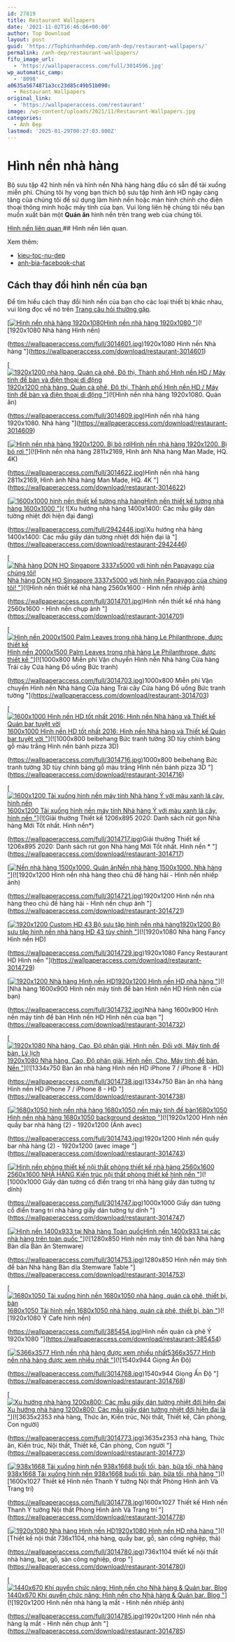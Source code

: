 ```yaml
---
id: 27819
title: Restaurant Wallpapers
date: '2021-11-02T16:46:06+00:00'
author: Top Download
layout: post
guid: 'https://Tophinhanhdep.com/anh-dep/restaurant-wallpapers/'
permalink: /anh-dep/restaurant-wallpapers/
fifu_image_url:
  - 'https://wallpaperaccess.com/full/3014596.jpg'
wp_automatic_camp:
  - '8098'
a0635a5674871a3cc23d85c49b51b090:
  - Restaurant Wallpapers
original_link:
  - 'https://wallpaperaccess.com/restaurant'
image: /wp-content/uploads/2021/11/Restaurant-Wallpapers.jpg
categories:
  - Ảnh Đẹp
lastmod: '2025-01-29T00:27:03.800Z'
---
```

# Hình nền nhà hàng

Bộ sưu tập 42 hình nền và hình nền Nhà hàng hàng đầu có sẵn để tải xuống miễn phí. Chúng tôi hy vọng bạn thích bộ sưu tập hình ảnh HD ngày càng tăng của chúng tôi để sử dụng làm hình nền hoặc màn hình chính cho điện thoại thông minh hoặc máy tính của bạn. Vui lòng liên hệ chúng tôi nếu bạn muốn xuất bản một **Quán ăn** hình nền trên trang web của chúng tôi.

[Hình nền liên quan ](#related) ## Hình nền liên quan.

   
 Xem thêm:

   
- [kieu-toc-nu-dep](https://tophinhanhdep.com/toc-dep/kieu-toc-nu-dep/)
- [anh-bia-facebook-chat](https://tophinhanhdep.com/anh-bia/anh-bia-facebook-chat/)

## Cách thay đổi hình nền của bạn

Để tìm hiểu cách thay đổi hình nền của bạn cho các loại thiết bị khác nhau, vui lòng đọc về nó trên [Trang câu hỏi thường gặp](https://tophinhanhdep.com/faq/).

  
[[![Hình nền nhà hàng 1920x1080](https://wallpaperaccess.com/full/3014596.jpg)Hình nền nhà hàng 1920x1080 "](https://wallpaperaccess.com/download/restaurant-3014596)](![1920x1080 Nhà hàng Hình nền)

(https://wallpaperaccess.com/full/3014601.jpg)1920x1080 Hình nền Nhà hàng "](https://wallpaperaccess.com/download/restaurant-3014601)

[[![1920x1200 nhà hàng, Quán cà phê, Đô thị, Thành phố Hình nền HD / Máy tính để bàn và điện thoại di động](https://wallpaperaccess.com/full/3014602.jpg)1920x1200 nhà hàng, Quán cà phê, Đô thị, Thành phố Hình nền HD / Máy tính để bàn và điện thoại di động "](https://wallpaperaccess.com/download/restaurant-3014602)](![Hình nền nhà hàng 1920x1080.  Quán ăn)

(https://wallpaperaccess.com/full/3014609.jpg)Hình nền nhà hàng 1920x1080. Nhà hàng "](https://wallpaperaccess.com/download/restaurant-3014609)

[[![Hình nền nhà hàng 1920x1200.  Bị bỏ rơi](https://wallpaperaccess.com/full/3014620.jpg)Hình nền nhà hàng 1920x1200. Bị bỏ rơi "](https://wallpaperaccess.com/download/restaurant-3014620)](![Hình nền nhà hàng 2811x2169, Hình ảnh Nhà hàng Man Made, HQ.  4K)

(https://wallpaperaccess.com/full/3014622.jpg)Hình nền nhà hàng 2811x2169, Hình ảnh Nhà hàng Man Made, HQ. 4K "](https://wallpaperaccess.com/download/restaurant-3014622)

[[![1600x1000 hình nền thiết kế tường nhà hàng](https://wallpaperaccess.com/full/3014694.jpg)Hình nền thiết kế tường nhà hàng 1600x1000 "](https://wallpaperaccess.com/download/restaurant-3014694)]( ![Xu hướng nhà hàng 1400x1400: Các mẫu giấy dán tường nhiệt đới hiện đại đang)

(https://wallpaperaccess.com/full/2942446.jpg)Xu hướng nhà hàng 1400x1400: Các mẫu giấy dán tường nhiệt đới hiện đại là "](https://wallpaperaccess.com/download/restaurant-2942446)

[[![Nhà hàng DON HO Singapore 3337x5000 với hình nền Papayago của chúng tôi!](https://wallpaperaccess.com/full/3014697.jpg)Nhà hàng DON HO Singapore 3337x5000 với hình nền Papayago của chúng tôi! "](https://wallpaperaccess.com/download/restaurant-3014697)](![Hình nền thiết kế nhà hàng 2560x1600 - Hình nền nhiếp ảnh)

(https://wallpaperaccess.com/full/3014701.jpg)Hình nền thiết kế nhà hàng 2560x1600 - Hình nền chụp ảnh "](https://wallpaperaccess.com/download/restaurant-3014701)

[[![Hình nền 2000x1500 Palm Leaves trong nhà hàng Le Philanthrope, được thiết kế](https://wallpaperaccess.com/full/3014702.jpg)Hình nền 2000x1500 Palm Leaves trong nhà hàng Le Philanthrope, được thiết kế "](https://wallpaperaccess.com/download/restaurant-3014702)](![1000x800 Miễn phí Vận chuyển Hình nền Nhà hàng Cửa hàng Trái cây Cửa hàng Đồ uống Bức tranh)

(https://wallpaperaccess.com/full/3014703.jpg)1000x800 Miễn phí Vận chuyển Hình nền Nhà hàng Cửa hàng Trái cây Cửa hàng Đồ uống Bức tranh tường "](https://wallpaperaccess.com/download/restaurant-3014703)

[[![1600x1000 Hình nền HD tốt nhất 2016: Hình nền Nhà hàng và Thiết kế Quán bar tuyệt vời](https://wallpaperaccess.com/full/3014715.jpg)1600x1000 Hình nền HD tốt nhất 2016: Hình nền Nhà hàng và Thiết kế Quán bar tuyệt vời "](https://wallpaperaccess.com/download/restaurant-3014715)](![1000x800 beibehang Bức tranh tường 3D tùy chỉnh bảng gỗ màu trắng Hình nền bánh pizza 3D)

(https://wallpaperaccess.com/full/3014716.jpg)1000x800 beibehang Bức tranh tường 3D tùy chỉnh bảng gỗ màu trắng Hình nền bánh pizza 3D "](https://wallpaperaccess.com/download/restaurant-3014716)

[[![1600x1200 Tải xuống hình nền máy tính Nhà hàng Ý với màu xanh lá cây, hình nền](https://wallpaperaccess.com/full/46429.jpg)1600x1200 Tải xuống hình nền máy tính Nhà hàng Ý với màu xanh lá cây, hình nền "](https://wallpaperaccess.com/download/restaurant-46429)](![Giải thưởng Thiết kế 1206x895 2020: Danh sách rút gọn Nhà hàng Mới Tốt nhất.  Hình nền*)

(https://wallpaperaccess.com/full/3014717.jpg)Giải thưởng Thiết kế 1206x895 2020: Danh sách rút gọn Nhà hàng Mới Tốt nhất. Hình nền \* "](https://wallpaperaccess.com/download/restaurant-3014717)

[[![Nền nhà hàng 1500x1000.  Quán ăn](https://wallpaperaccess.com/full/3014720.jpg)Nền nhà hàng 1500x1000. Nhà hàng "](https://wallpaperaccess.com/download/restaurant-3014720)](![1920x1200 Hình nền nhà hàng theo chủ đề hàng hải - Hình nền nhiếp ảnh)

(https://wallpaperaccess.com/full/3014721.jpg)1920x1200 Hình nền nhà hàng theo chủ đề hàng hải - Hình nền chụp ảnh "](https://wallpaperaccess.com/download/restaurant-3014721)

[[![1920x1200 Custom HD 43 Bộ sưu tập hình nền nhà hàng](https://wallpaperaccess.com/full/3014725.jpg)1920x1200 Bộ sưu tập hình nền nhà hàng HD 43 tùy chỉnh "](https://wallpaperaccess.com/download/restaurant-3014725)](![1920x1080 Nhà hàng Fancy Hình nền HD)

(https://wallpaperaccess.com/full/3014729.jpg)1920x1080 Fancy Restaurant HD Hình nền "](https://wallpaperaccess.com/download/restaurant-3014729)

 [[![1920x1200 Nhà hàng Hình nền HD](https://wallpaperaccess.com/full/3014730.jpg)1920x1200 Hình nền HD nhà hàng "](https://wallpaperaccess.com/download/restaurant-3014730)](![Nhà hàng 1600x900 Hình nền máy tính để bàn Hình nền HD Hình nền của bạn)

(https://wallpaperaccess.com/full/3014732.jpg)Nhà hàng 1600x900 Hình nền máy tính để bàn Hình nền HD Hình nền của bạn "](https://wallpaperaccess.com/download/restaurant-3014732)

[[![1920x1080 Nhà hàng, Cao, Độ phân giải, Hình nền, Đối với, Máy tính để bàn, Lý lịch](https://wallpaperaccess.com/full/3014734.jpg)1920x1080 Nhà hàng, Cao, Độ phân giải, Hình nền, Cho, Máy tính để bàn, Nền "](https://wallpaperaccess.com/download/restaurant-3014734)](![1334x750 Bàn ăn nhà hàng Hình nền HD iPhone 7 / iPhone 8 - HD)

(https://wallpaperaccess.com/full/3014738.jpg)1334x750 Bàn ăn nhà hàng Hình nền HD iPhone 7 / iPhone 8 - HD "](https://wallpaperaccess.com/download/restaurant-3014738)

[[![1680x1050 hình nền nhà hàng 1680x1050 nền máy tính để bàn](https://wallpaperaccess.com/full/3014741.jpg)1680x1050 Hình nền nhà hàng 1680x1050 background desktop "](https://wallpaperaccess.com/download/restaurant-3014741)](![1920x1200 Hình nền quầy bar nhà hàng (2) - 1920x1200 (Ảnh avec)

(https://wallpaperaccess.com/full/3014743.jpg)1920x1200 Hình nền quầy bar nhà hàng (2) - 1920x1200 (avec image "](https://wallpaperaccess.com/download/restaurant-3014743)

[[![Hình nền phòng thiết kế nội thất phòng thiết kế nhà hàng 2560x1600](https://wallpaperaccess.com/full/3014745.jpg)2560x1600 NHÀ HÀNG Kiến trúc nội thất phòng thiết kế hình nền "](https://wallpaperaccess.com/download/restaurant-3014745)](![1000x1000 Giấy dán tường cổ điển trang trí nhà hàng giấy dán tường tự dính)

(https://wallpaperaccess.com/full/3014747.jpg)1000x1000 Giấy dán tường cổ điển trang trí nhà hàng giấy dán tường tự dính "](https://wallpaperaccess.com/download/restaurant-3014747)

[[![Hình nền 1400x933 tại Nhà hàng Toàn quốc](https://wallpaperaccess.com/full/3014751.jpg)Hình nền 1400x933 tại các nhà hàng trên toàn quốc "](https://wallpaperaccess.com/download/restaurant-3014751)](![1280x850 Hình nền máy tính để bàn Nhà hàng Bàn dĩa Bàn ăn Stemware)

(https://wallpaperaccess.com/full/3014753.jpg)1280x850 Hình nền máy tính để bàn Nhà hàng Bàn dĩa Stemware Table "](https://wallpaperaccess.com/download/restaurant-3014753)

[[![1680x1050 Tải xuống hình nền 1680x1050 nhà hàng, quán cà phê, thiết bị, bàn](https://wallpaperaccess.com/full/3014754.jpg)1680x1050 Tải hình nền 1680x1050 nhà hàng, quán cà phê, thiết bị, bàn "](https://wallpaperaccess.com/download/restaurant-3014754)](![1920x1080 Ý Cafe hình nền)

(https://wallpaperaccess.com/full/385454.jpg)Hình nền quán cà phê Ý 1920x1080 "](https://wallpaperaccess.com/download/restaurant-385454)

[[![5366x3577 Hình nền nhà hàng được xem nhiều nhất](https://wallpaperaccess.com/full/3014764.jpg)5366x3577 Hình nền nhà hàng được xem nhiều nhất "](https://wallpaperaccess.com/download/restaurant-3014764)](![1540x944 Giọng Ấn Độ)

(https://wallpaperaccess.com/full/3014768.jpg)1540x944 Giọng Ấn Độ "](https://wallpaperaccess.com/download/restaurant-3014768)

[[![Xu hướng nhà hàng 1200x800: Các mẫu giấy dán tường nhiệt đới hiện đại](https://wallpaperaccess.com/full/3014772.jpg)Xu hướng nhà hàng 1200x800: Các mẫu giấy dán tường nhiệt đới hiện đại là "](https://wallpaperaccess.com/download/restaurant-3014772)](![3635x2353 nhà hàng, Thức ăn, Kiến trúc, Nội thất, Thiết kế, Căn phòng, Con người)

(https://wallpaperaccess.com/full/3014773.jpg)3635x2353 nhà hàng, Thức ăn, Kiến trúc, Nội thất, Thiết kế, Căn phòng, Con người "](https://wallpaperaccess.com/download/restaurant-3014773)

[[![938x1668 Tải xuống hình nền 938x1668 buổi tối, bàn, bữa tối, nhà hàng](https://wallpaperaccess.com/full/3014776.jpg)938x1668 Tải xuống hình nền 938x1668 buổi tối, bàn, bữa tối, nhà hàng "](https://wallpaperaccess.com/download/restaurant-3014776)](![1600x1027 Thiết kế Hình nền Thanh Ý tưởng Nội thất Phòng Hình ảnh Và Trang trí)

(https://wallpaperaccess.com/full/3014778.jpg)1600x1027 Thiết kế Hình nền Thanh Ý tưởng Nội thất Phòng Hình ảnh Và Trang trí "](https://wallpaperaccess.com/download/restaurant-3014778)

[[![1920x1080 Nhà hàng Hình nền HD](https://wallpaperaccess.com/full/3014779.jpg)1920x1080 Hình nền HD nhà hàng "](https://wallpaperaccess.com/download/restaurant-3014779)](![Thiết kế nội thất 736x1104, nhà hàng, quầy bar, gỗ, sàn công nghiệp, thả)

(https://wallpaperaccess.com/full/3014780.jpg)736x1104 thiết kế nội thất nhà hàng, bar, gỗ, sàn công nghiệp, drop "](https://wallpaperaccess.com/download/restaurant-3014780)

[[![1440x670 Khí quyển chức năng: Hình nền cho Nhà hàng & Quán bar.  Blog](https://wallpaperaccess.com/full/2383728.jpg)1440x670 Khí quyển chức năng: Hình nền cho Nhà hàng &amp; Quán bar. Blog "](https://wallpaperaccess.com/download/restaurant-2383728)](![1920x1200 Hình nền nhà hàng lạ mắt - Hình nền nhiếp ảnh)

(https://wallpaperaccess.com/full/3014785.jpg)1920x1200 Hình nền nhà hàng lạ mắt - Hình nền chụp ảnh "](https://wallpaperaccess.com/download/restaurant-3014785)
